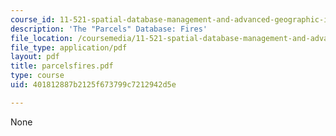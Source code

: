 ```yaml
---
course_id: 11-521-spatial-database-management-and-advanced-geographic-information-systems-spring-2003
description: 'The "Parcels" Database: Fires'
file_location: /coursemedia/11-521-spatial-database-management-and-advanced-geographic-information-systems-spring-2003/401812887b2125f673799c7212942d5e_parcelsfires.pdf
file_type: application/pdf
layout: pdf
title: parcelsfires.pdf
type: course
uid: 401812887b2125f673799c7212942d5e

---
```

None